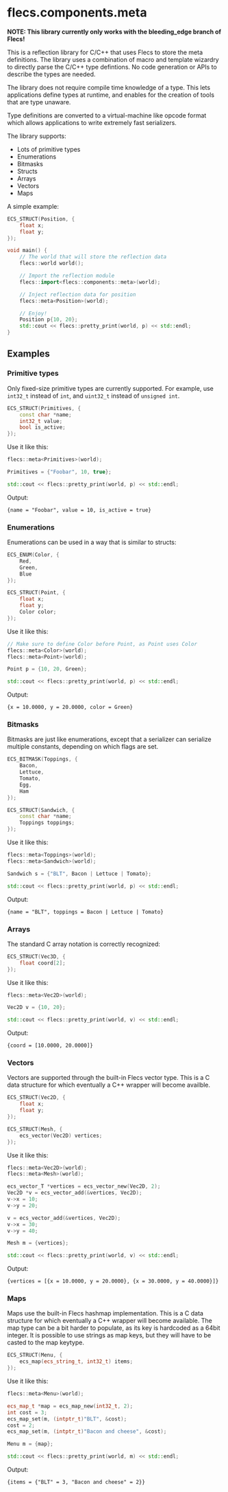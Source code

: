 # flecs.components.meta
**NOTE: This library currently only works with the bleeding_edge branch of Flecs!**

This is a reflection library for C/C++ that uses Flecs to store the meta definitions. The library uses a combination of macro and template wizardry to directly parse the C/C++ type defintions. No code generation or APIs to describe the types are needed. 

The library does not require compile time knowledge of a type. This lets applications define types at runtime, and enables for the creation of tools that are type unaware.

Type definitions are converted to a virtual-machine like opcode format which allows applications to write extremely fast serializers.

The library supports:
 - Lots of primitive types
 - Enumerations
 - Bitmasks
 - Structs
 - Arrays
 - Vectors
 - Maps

A simple example:

```c++
ECS_STRUCT(Position, {
    float x;
    float y;
});

void main() {
    // The world that will store the reflection data
    flecs::world world();

    // Import the reflection module
    flecs::import<flecs::components::meta>(world);

    // Inject reflection data for position
    flecs::meta<Position>(world);

    // Enjoy!
    Position p{10, 20};
    std::cout << flecs::pretty_print(world, p) << std::endl;
}
```

## Examples

### Primitive types
Only fixed-size primitive types are currently supported. For example, use 
`int32_t` instead of `int`, and `uint32_t` instead of `unsigned int`.

```c++
ECS_STRUCT(Primitives, {
    const char *name;
    int32_t value;
    bool is_active;
});
```

Use it like this:

```c++
flecs::meta<Primitives>(world);

Primitives = {"Foobar", 10, true};

std::cout << flecs::pretty_print(world, p) << std::endl;
```

Output:

```
{name = "Foobar", value = 10, is_active = true}
```

### Enumerations
Enumerations can be used in a way that is similar to structs: 

```c++
ECS_ENUM(Color, {
    Red,
    Green,
    Blue
});

ECS_STRUCT(Point, {
    float x;
    float y;
    Color color;
});
```

Use it like this:

```c++
// Make sure to define Color before Point, as Point uses Color
flecs::meta<Color>(world);
flecs::meta<Point>(world);

Point p = {10, 20, Green};

std::cout << flecs::pretty_print(world, p) << std::endl;
```

Output:

```
{x = 10.0000, y = 20.0000, color = Green}
```

### Bitmasks
Bitmasks are just like enumerations, except that a serializer can serialize multiple constants, depending on which flags are set.

```c++
ECS_BITMASK(Toppings, {
    Bacon,
    Lettuce,
    Tomato,
    Egg,
    Ham
});

ECS_STRUCT(Sandwich, {
    const char *name;
    Toppings toppings;
});
```

Use it like this:

```c++
flecs::meta<Toppings>(world);
flecs::meta<Sandwich>(world);

Sandwich s = {"BLT", Bacon | Lettuce | Tomato};

std::cout << flecs::pretty_print(world, p) << std::endl;
```

Output:

```
{name = "BLT", toppings = Bacon | Lettuce | Tomato}
```

### Arrays
The standard C array notation is correctly recognized:

```c++
ECS_STRUCT(Vec3D, {
    float coord[2];
});
```

Use it like this:

```c++
flecs::meta<Vec2D>(world);

Vec2D v = {10, 20};

std::cout << flecs::pretty_print(world, v) << std::endl;
```

Output:

```
{coord = [10.0000, 20.0000]}
```

### Vectors
Vectors are supported through the built-in Flecs vector type. This is a C data structure for which eventually a C++ wrapper will become availble.

```c++
ECS_STRUCT(Vec2D, {
    float x;
    float y;
});

ECS_STRUCT(Mesh, {
    ecs_vector(Vec2D) vertices;
});
```

Use it like this:

```c++
flecs::meta<Vec2D>(world);
flecs::meta<Mesh>(world);

ecs_vector_T *vertices = ecs_vector_new(Vec2D, 2);
Vec2D *v = ecs_vector_add(&vertices, Vec2D);
v->x = 10;
v->y = 20;

v = ecs_vector_add(&vertices, Vec2D);
v->x = 30;
v->y = 40;

Mesh m = {vertices};

std::cout << flecs::pretty_print(world, v) << std::endl;
```

Output:

```
{vertices = [{x = 10.0000, y = 20.0000}, {x = 30.0000, y = 40.0000}]}
```

### Maps
Maps use the built-in Flecs hashmap implementation. This is a C data structure for which eventually a C++ wrapper will become available. The map type can be a bit harder to populate, as its key is hardcoded as a 64bit integer. It is possible to use strings as map keys, but they will have to be casted to the map keytype.

```c++
ECS_STRUCT(Menu, {
    ecs_map(ecs_string_t, int32_t) items;
});
```

Use it like this:

```c++
flecs::meta<Menu>(world);

ecs_map_t *map = ecs_map_new(int32_t, 2);
int cost = 3;
ecs_map_set(m, (intptr_t)"BLT", &cost);
cost = 2;
ecs_map_set(m, (intptr_t)"Bacon and cheese", &cost);

Menu m = {map};

std::cout << flecs::pretty_print(world, m) << std::endl;
```

Output:

```
{items = {"BLT" = 3, "Bacon and cheese" = 2}}
```

